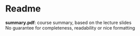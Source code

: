 # Readme
**summary.pdf**: course summary, based on the lecture slides  
No guarantee for completeness, readability or nice formatting 
